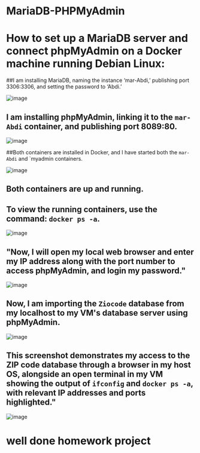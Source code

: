 # MariaDB-PHPMyAdmin

# How to set up a MariaDB server and connect phpMyAdmin on a Docker machine running Debian Linux:


##I am installing MariaDB, naming the instance ‘mar-Abdi,’ publishing port 3306:3306, and setting the password to ‘Abdi.’


![image](https://github.com/user-attachments/assets/0b014da1-8854-4c80-ab58-03173720861f)

 
 
## I am installing phpMyAdmin, linking it to the `mar-Abdi` container, and publishing port 8089:80.

![image](https://github.com/user-attachments/assets/afb10da8-7042-4c00-8d63-c4ed6d28ccd6)


 

##Both containers are installed in Docker, and I have started both the `mar-Abdi` and `myadmin containers.



 ![image](https://github.com/user-attachments/assets/218152ad-a39f-4244-83ce-30070ad91d67)


## Both containers are up and running.

## To view the running containers, use the command: `docker ps -a`.

![image](https://github.com/user-attachments/assets/e59d785c-d874-4667-b39c-5e1ef23d39d5)

 

## "Now, I will open my local web browser and enter my IP address along with the port number to access phpMyAdmin, and login my password."

![image](https://github.com/user-attachments/assets/5d9fa9d1-cc53-4b6b-a64c-0929659f02a7)




 
## Now, I am importing the `Ziocode` database from my localhost to my VM's database server using phpMyAdmin.


![image](https://github.com/user-attachments/assets/bbceb41a-3008-42a2-a2f3-62b338ac7635)

 



## This screenshot demonstrates my access to the ZIP code database through a browser in my host OS, alongside an open terminal in my VM showing the output of `ifconfig` and `docker ps -a`, with relevant IP addresses and ports highlighted."


![image](https://github.com/user-attachments/assets/d2bef1c0-d7c0-4e34-8f1c-a293ccc261e6)

# well done homework project




